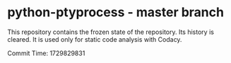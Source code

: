 # python-ptyprocess - master branch

This repository contains the frozen state of the repository.
Its history is cleared. It is used only for static code
analysis with Codacy.

Commit Time: 1729829831